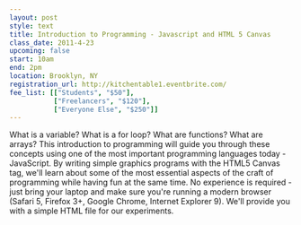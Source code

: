 ```yaml
---
layout: post
style: text
title: Introduction to Programming - Javascript and HTML 5 Canvas 
class_date: 2011-4-23
upcoming: false
start: 10am
end: 2pm
location: Brooklyn, NY
registration_url: http://kitchentable1.eventbrite.com/
fee_list: [["Students", "$50"],
           ["Freelancers", "$120"],
           ["Everyone Else", "$250"]]
---
```


What is a variable? What is a for loop? What are functions? What are arrays? This introduction to programming will guide you through these concepts using one of the most important programming languages today - JavaScript. By writing simple graphics programs with the HTML5 Canvas tag, we'll learn about some of the most essential aspects of the craft of programming while having fun at the same time. No experience is required - just bring your laptop and make sure you're running a modern browser (Safari 5, Firefox 3+, Google Chrome, Internet Explorer 9). We'll provide you with a simple HTML file for our experiments.
